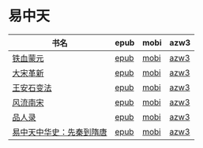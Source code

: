 # 易中天

| 书名 | epub | mobi | azw3 |
| --- | --- | --- | --- |
| [铁血蒙元](None) | [epub](None) | [mobi](None) | [azw3](None) |
| [大宋革新](None) | [epub](None) | [mobi](None) | [azw3](None) |
| [王安石变法](None) | [epub](None) | [mobi](None) | [azw3](None) |
| [风流南宋](None) | [epub](None) | [mobi](None) | [azw3](None) |
| [品人录](http://ct.dalanmei.com/f/31084289-571551637-4c7e9a) | [epub](http://ct.dalanmei.com/f/31084289-571551637-4c7e9a) | [mobi](http://ct.dalanmei.com/f/31084289-571877085-7ae585) | [azw3](http://ct.dalanmei.com/f/31084289-572068687-84a58e) |
| [易中天中华史：先秦到隋唐](http://ct.dalanmei.com/f/31084289-595858850-4cae5f) | [epub](http://ct.dalanmei.com/f/31084289-595858850-4cae5f) | [mobi](http://ct.dalanmei.com/f/31084289-595860333-62c220) | [azw3](http://ct.dalanmei.com/f/31084289-595859781-2c5a8e) |
